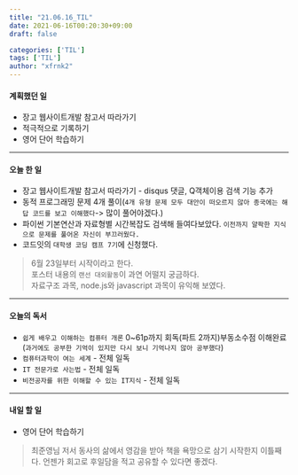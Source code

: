 ```yaml
---
title: "21.06.16_TIL"
date: 2021-06-16T00:20:30+09:00
draft: false

categories: ['TIL']
tags: ['TIL']
author: "xfrnk2"
---
```

#### 계획했던 일
+ 장고 웹사이트개발 참고서 따라가기
+ 적극적으로 기록하기
+ 영어 단어 학습하기
---
#### 오늘 한 일
+ 장고 웹사이트개발 참고서 따라가기 - disqus 댓글, Q객체이용 검색 기능 추가
+ 동적 프로그래밍 문제 4개 풀이(`4개 유형 문제 모두 대안이 떠오르지 않아 종국에는 해답 코드를 보고 이해했다`-> 많이 풀어야겠다.)
+ 파이썬 기본연산과 자료형별 시간복잡도 검색해 들여다보았다. `이전까지 얄팍한 지식으로 문제를 풀어온 자신이 부끄러웠다.`
+ 코드잇의 `대학생 코딩 캠프 7기`에 신청했다.
> 6월 23일부터 시작이라고 한다.  
> 포스터 내용의 `랜선 대외활동`이 과연 어떨지 궁금하다.  
> 자료구조 과목, node.js와 javascript 과목이 유익해 보였다.

---
#### 오늘의 독서
- `쉽게 배우고 이해하는 컴퓨터 개론` 0~61p까지 회독(파트 2까지)부동소수점 이해완료
  (`과거에도 공부한 기억이 있지만 다시 보니 기억나지 않아 공부했다`)
- `컴퓨터과학이 여는 세계` - 전체 일독
- `IT 전문가로 사는법` - 전체 일독
- `비전공자를 위한 이해할 수 있는 IT지식` - 전체 일독
  
---   
#### 내일 할 일 
+ 영어 단어 학습하기
> 최준영님 저서 동사의 삶에서 영감을 받아 책을 욕망으로 삼기 시작한지 이틀째다. 언젠가 회고로 후일담을 적고 공유할 수 있다면 좋겠다.